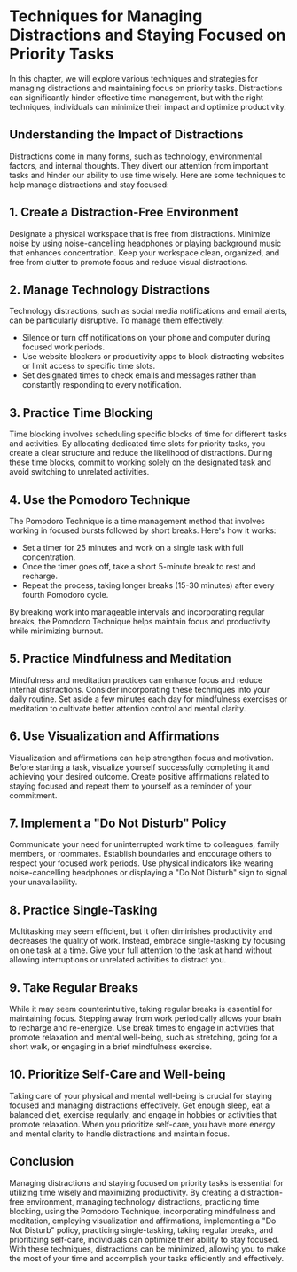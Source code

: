Techniques for Managing Distractions and Staying Focused on Priority Tasks
===================================================================================

In this chapter, we will explore various techniques and strategies for managing distractions and maintaining focus on priority tasks. Distractions can significantly hinder effective time management, but with the right techniques, individuals can minimize their impact and optimize productivity.

**Understanding the Impact of Distractions**
--------------------------------------------

Distractions come in many forms, such as technology, environmental factors, and internal thoughts. They divert our attention from important tasks and hinder our ability to use time wisely. Here are some techniques to help manage distractions and stay focused:

**1. Create a Distraction-Free Environment**
--------------------------------------------

Designate a physical workspace that is free from distractions. Minimize noise by using noise-cancelling headphones or playing background music that enhances concentration. Keep your workspace clean, organized, and free from clutter to promote focus and reduce visual distractions.

**2. Manage Technology Distractions**
-------------------------------------

Technology distractions, such as social media notifications and email alerts, can be particularly disruptive. To manage them effectively:

* Silence or turn off notifications on your phone and computer during focused work periods.
* Use website blockers or productivity apps to block distracting websites or limit access to specific time slots.
* Set designated times to check emails and messages rather than constantly responding to every notification.

**3. Practice Time Blocking**
-----------------------------

Time blocking involves scheduling specific blocks of time for different tasks and activities. By allocating dedicated time slots for priority tasks, you create a clear structure and reduce the likelihood of distractions. During these time blocks, commit to working solely on the designated task and avoid switching to unrelated activities.

**4. Use the Pomodoro Technique**
---------------------------------

The Pomodoro Technique is a time management method that involves working in focused bursts followed by short breaks. Here's how it works:

* Set a timer for 25 minutes and work on a single task with full concentration.
* Once the timer goes off, take a short 5-minute break to rest and recharge.
* Repeat the process, taking longer breaks (15-30 minutes) after every fourth Pomodoro cycle.

By breaking work into manageable intervals and incorporating regular breaks, the Pomodoro Technique helps maintain focus and productivity while minimizing burnout.

**5. Practice Mindfulness and Meditation**
------------------------------------------

Mindfulness and meditation practices can enhance focus and reduce internal distractions. Consider incorporating these techniques into your daily routine. Set aside a few minutes each day for mindfulness exercises or meditation to cultivate better attention control and mental clarity.

**6. Use Visualization and Affirmations**
-----------------------------------------

Visualization and affirmations can help strengthen focus and motivation. Before starting a task, visualize yourself successfully completing it and achieving your desired outcome. Create positive affirmations related to staying focused and repeat them to yourself as a reminder of your commitment.

**7. Implement a "Do Not Disturb" Policy**
------------------------------------------

Communicate your need for uninterrupted work time to colleagues, family members, or roommates. Establish boundaries and encourage others to respect your focused work periods. Use physical indicators like wearing noise-cancelling headphones or displaying a "Do Not Disturb" sign to signal your unavailability.

**8. Practice Single-Tasking**
------------------------------

Multitasking may seem efficient, but it often diminishes productivity and decreases the quality of work. Instead, embrace single-tasking by focusing on one task at a time. Give your full attention to the task at hand without allowing interruptions or unrelated activities to distract you.

**9. Take Regular Breaks**
--------------------------

While it may seem counterintuitive, taking regular breaks is essential for maintaining focus. Stepping away from work periodically allows your brain to recharge and re-energize. Use break times to engage in activities that promote relaxation and mental well-being, such as stretching, going for a short walk, or engaging in a brief mindfulness exercise.

**10. Prioritize Self-Care and Well-being**
-------------------------------------------

Taking care of your physical and mental well-being is crucial for staying focused and managing distractions effectively. Get enough sleep, eat a balanced diet, exercise regularly, and engage in hobbies or activities that promote relaxation. When you prioritize self-care, you have more energy and mental clarity to handle distractions and maintain focus.

**Conclusion**
--------------

Managing distractions and staying focused on priority tasks is essential for utilizing time wisely and maximizing productivity. By creating a distraction-free environment, managing technology distractions, practicing time blocking, using the Pomodoro Technique, incorporating mindfulness and meditation, employing visualization and affirmations, implementing a "Do Not Disturb" policy, practicing single-tasking, taking regular breaks, and prioritizing self-care, individuals can optimize their ability to stay focused. With these techniques, distractions can be minimized, allowing you to make the most of your time and accomplish your tasks efficiently and effectively.
